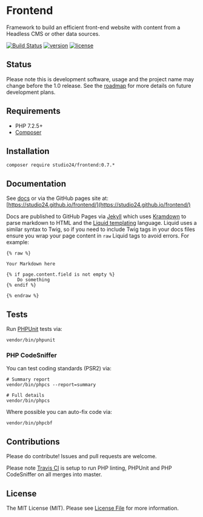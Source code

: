# Frontend

Framework to build an efficient front-end website with content from a Headless CMS or other data sources.

[![Build Status](https://travis-ci.org/studio24/frontend.svg?branch=master)](https://travis-ci.org/studio24/frontend) 
[![version][version-badge]][CHANGELOG] [![license][license-badge]][LICENSE]

[version-badge]: https://img.shields.io/badge/version-0.7.0-blue.svg

## Status

Please note this is development software, usage and the project name may change before the 1.0 release. 
See the [roadmap](ROADMAP.md) for more details on future development plans. 

## Requirements

* PHP 7.2.5+
* [Composer](https://getcomposer.org/)

## Installation

```
composer require studio24/frontend:0.7.*
```

## Documentation

See [docs](docs/index.md) or via the GitHub pages site at: [https://studio24.github.io/frontend/](https://studio24.github.io/frontend/)

Docs are published to GitHub Pages via [Jekyll](https://jekyllrb.com/docs/pages/) which uses [Kramdown](https://kramdown.gettalong.org/parser/html.html) 
to parse markdown to HTML and the [Liquid templating](https://jekyllrb.com/docs/liquid/) 
language. Liquid uses a similar syntax to Twig, so if you need to include Twig tags in your docs files ensure you wrap your 
page content in `raw` Liquid tags to avoid errors. For example:  

```
{% raw %}

Your Markdown here

{% if page.content.field is not empty %}
    Do something
{% endif %}

{% endraw %}
```

## Tests

Run [PHPUnit](https://phpunit.readthedocs.io/en/8.0/) tests via: 

```
vendor/bin/phpunit
```

### PHP CodeSniffer

You can test coding standards (PSR2) via:

```
# Summary report
vendor/bin/phpcs --report=summary

# Full details
vendor/bin/phpcs
```

Where possible you can auto-fix code via:

```
vendor/bin/phpcbf
```

## Contributions

Please do contribute! Issues and pull requests are welcome.

Please note [Travis CI](https://travis-ci.org/studio24/frontend) is setup to run PHP linting, PHPUnit and PHP CodeSniffer 
on all merges into master.

## License

The MIT License (MIT). Please see [License File](LICENSE) for more information.

[CHANGELOG]: ./CHANGELOG.md
[LICENSE]: ./LICENSE
[license-badge]: https://img.shields.io/badge/license-MIT-blue.svg
